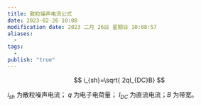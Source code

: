 ```yaml
---
title: 散粒噪声电流公式
date: 2023-02-26 10:08
modification date: 2023 二月 26日 星期日 10:08:57
aliases:
  - 
tags:
  - 
publish: "true"
---
```


$$
i_{sh}=\sqrt{ 2qI_{DC}B}
$$

$i_{sh}$ 为散粒噪声电流； $q$ 为电子电荷量； $I_{DC}$ 为直流电流；$B$ 为带宽。